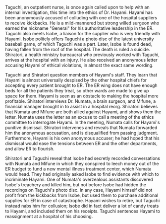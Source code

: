 <!-- The Triumphant General Rouge (2009) -->

Taguchi, an outpatient nurse, is once again called upon to help with an internal investigation, this time into the ethics of Dr. Hayami. Hayami has been anonymously accused of colluding with one of the hospital suppliers to receive kickbacks. He is a mild-mannered but strong willed surgeon who earned the nickname "General" for his authoritative leadership in the ER. Taguchi also meets Isobe, a liaison for the supplier who is very friendly with Hayami. Isobe politely offers Taguchi a photo disc of the latest university baseball game, of which Taguchi was a part. Later, Isobe is found dead, having fallen from the roof of the hospital. The death is ruled a suicide. Shiratori, a health ministry bureaucrat who previously worked with Taguchi, arrives at the hospital with an injury. He also received an anonymous letter accusing Hayami of ethical violations, in almost the exact same wording.

Taguchi and Shiratori question members of Hayami's staff. They learn that Hayami is almost universally despised by the other hospital chiefs for accepting every patient brought to ER. The ER wing does not have enough beds for all the patients they treat, so other wards are made to give up space for them. Hayami is seen as an obstacle to making the hospital more profitable. Shiratori interviews Dr. Numata, a brain surgeon, and Mifune, a financial manager brought in to assist in a hospital reorg. Shiratori believes that Numata and Mifune are both allied against Hayami, and shows them the letter. Numata uses the letter as an excuse to call a meeting of the ethics committee to interrogate Hayami. In the meeting, Numata calls for Hayami's punitive dismissal. Shiratori intervenes and reveals that Numata forwarded him the anonymous accusation, and is disqualified from passing judgment. Furthermore, Hayami is his own anonymous accuser; he had hoped that his dismissal would ease the tensions between ER and the other departments, and allow ER to flourish.

Shiratori and Taguchi reveal that Isobe had secretly recorded conversations with Numata and Mifune in which they conspired to leech money out of the ER budget to fund a new mental illness treatment center, which Numata would head. They had originally asked Isobe to find evidence with which to incriminate Hayami. One of Numata's overzealous assistants discovered Isobe's treachery and killed him, but not before Isobe had hidden the recordings on Taguchi's photo disc. In any case, Hayami himself did not profit from the kickbacks from Isobe, but used them to purchase additional supplies for ER in case of catastrophe. Hayami wishes to retire, but Taguchi instead nabs him for collusion; Isobe did in fact deliver a lot of candy treats to Hayami, and included them on his receipts. Taguchi sentences Hayami to reassignment at a hospital of his choosing.